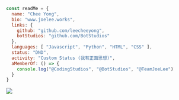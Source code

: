 ```js
const readMe = {
  name: "Chee Yong",
  bio: "www.joelee.works",
  links: {
    github: "github.com/leecheeyong",
    botStudios: "github.com/BotStudios"
  },
  languages: [ "Javascript", "Python", "HTML", "CSS" ],
  status: "DND",
  activity: "Custom Status (我有正面思想)",
  aMemberOf: () => {
    console.log("@CodingStudios", "@BotStudios", "@TeamJoeLee")
  }
}
```

![](https://komarev.com/ghpvc/?username=leecheeyong&color=orange)

